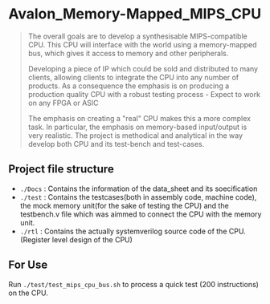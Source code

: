 # Avalon_Memory-Mapped_MIPS_CPU
> The overall goals are to develop a synthesisable MIPS-compatible CPU. This CPU will interface with the world using a memory-mapped bus, which gives it access to memory and other peripherals.
>
> Developing a piece of IP which could be sold and distributed to many clients, allowing clients to integrate the CPU into any number of products. As a consequence the emphasis is on producing a production quality CPU with a robust testing process - Expect to work on any FPGA or ASIC
> 
> The emphasis on creating a "real" CPU makes this a more complex task. In particular, the emphasis on memory-based input/output is very realistic. The project is methodical and analytical in the way develop both CPU and its test-bench and test-cases.

## Project file structure

* `./Docs`  : Contains the information of the data_sheet and its soecification
* `./test`  : Contains the testcases(both in assembly code, machine code), the mock memory unit(for the sake of testing the CPU) and the testbench.v file               which was aimmed to connect the CPU with the memory unit.
* `./rtl`   : Contains the actually systemverilog source code of the CPU. (Register level design of the CPU)


## For Use
Run `./test/test_mips_cpu_bus.sh` to process a quick test (200 instructions) on the CPU.




